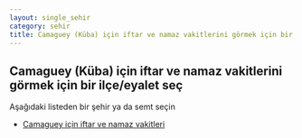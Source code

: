 ```yaml
---
layout: single_sehir
category: sehir
title: Camaguey (Küba) için iftar ve namaz vakitlerini görmek için bir ilçe/eyalet seç
---
```



## Camaguey (Küba) için iftar ve namaz vakitlerini görmek için bir ilçe/eyalet seç

Aşağıdaki listeden bir şehir ya da semt seçin


* [Camaguey için iftar ve namaz vakitleri](/iftar.html?sehir=Camaguey&ulke=Küba&state=Camaguey)
